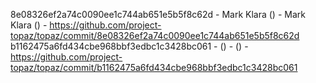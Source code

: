 8e08326ef2a74c0090ee1c744ab651e5b5f8c62d - Mark Klara () - Mark Klara () - https://github.com/project-topaz/topaz/commit/8e08326ef2a74c0090ee1c744ab651e5b5f8c62d
b1162475a6fd434cbe968bbf3edbc1c3428bc061 -  () -  () - https://github.com/project-topaz/topaz/commit/b1162475a6fd434cbe968bbf3edbc1c3428bc061
